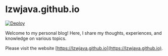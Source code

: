 # lzwjava.github.io

[![Deploy](https://github.com/lzwjava/lzwjava.github.io/actions/workflows/static.yml/badge.svg)](https://github.com/lzwjava/lzwjava.github.io/actions/workflows/static.yml)

Welcome to my personal blog! Here, I share my thoughts, experiences, and knowledge on various topics.

Please visit the website [https://lzwjava.github.io](https://lzwjava.github.io).



